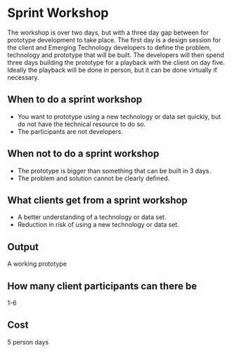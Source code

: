 # Sprint Workshop
The workshop is over two days, but with a three day gap between for prototype development to take place. The first day is a design session for the client and Emerging Technology developers to define the problem, technology and prototype that will be built.  The developers will then spend three days building the prototype for a playback with the client on day five. Ideally the playback will be done in person, but it can be done virtually if necessary.

## When to do a sprint workshop
* You want to prototype using a new technology or data set quickly, but do not have the technical resource to do so.
* The participants are not developers.

## When not to do a sprint workshop
* The prototype is bigger than something that can be built in 3 days.
* The problem and solution cannot be clearly defined.

## What clients get from a sprint workshop
* A better understanding of a technology or data set.
* Reduction in risk of using a new technology or data set.

## Output
A working prototype

## How many client participants can there be
1-6

## Cost
5 person days
